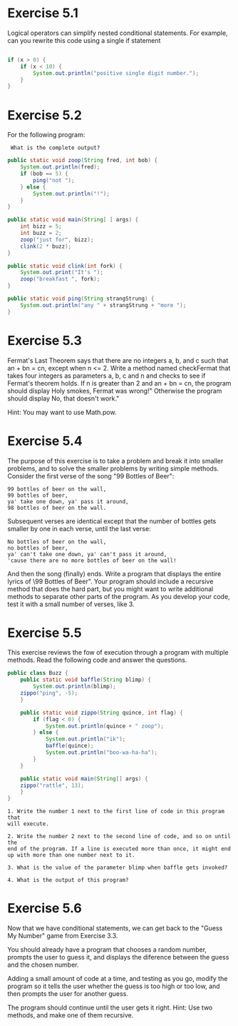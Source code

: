 # Exercise 5.1

Logical operators can simplify nested conditional statements.
For example, can you rewrite this code using a single if statement

```java

if (x > 0) {
	if (x < 10) {
		System.out.println("positive single digit number.");
	}
}

```

# Exercise 5.2

For the following program:

	 What is the complete output?

```java
public static void zoop(String fred, int bob) {
	System.out.println(fred);
	if (bob == 5) {
		ping("not ");
	} else {
		System.out.println("!");
	}
}

public static void main(String[ ] args) {
	int bizz = 5;
	int buzz = 2;
	zoop("just for", bizz);
	clink(2 * buzz);
}

public static void clink(int fork) {
	System.out.print("It's ");
	zoop("breakfast ", fork);
}

public static void ping(String strangStrung) {
	System.out.println("any " + strangStrung + "more ");
}

```

# Exercise 5.3

Fermat's Last Theorem says that there are no integers a, b,
and c such that an + bn = cn, except when n <= 2.
Write a method named checkFermat that takes four integers as parameters 
a, b, c and n  and checks to see if Fermat's theorem holds. If n is greater
than 2 and an + bn = cn, the program should display Holy smokes, Fermat
was wrong!" Otherwise the program should display No, that doesn't work."

Hint: You may want to use Math.pow.

# Exercise 5.4

The purpose of this exercise is to take a problem and break
it into smaller problems, and to solve the smaller problems by writing simple
methods. Consider the first verse of the song  "99 Bottles of Beer":

	99 bottles of beer on the wall,
	99 bottles of beer,
	ya' take one down, ya' pass it around,
	98 bottles of beer on the wall.

Subsequent verses are identical except that the number of bottles gets smaller
by one in each verse, until the last verse:

	No bottles of beer on the wall,
	no bottles of beer,
	ya' can't take one down, ya' can't pass it around,
	'cause there are no more bottles of beer on the wall!

And then the song (finally) ends.
Write a program that displays the entire lyrics of \99 Bottles of Beer". Your
program should include a recursive method that does the hard part, but you
might want to write additional methods to separate other parts of the program.
As you develop your code, test it with a small number of verses, like 3.

# Exercise 5.5

This exercise reviews the fow of execution through a program
with multiple methods. Read the following code and answer the questions.

```java
public class Buzz {
	public static void baffle(String blimp) {
		System.out.println(blimp);
	zippo("ping", -5);
	}

	public static void zippo(String quince, int flag) {
		if (flag < 0) {
			System.out.println(quince + " zoop");
		} else {
			System.out.println("ik");
			baffle(quince);
			System.out.println("boo-wa-ha-ha");
		}
	}

	public static void main(String[] args) {
	zippo("rattle", 13);
	}
}

```

  	1. Write the number 1 next to the first line of code in this program that
	will execute.

	2. Write the number 2 next to the second line of code, and so on until the
	end of the program. If a line is executed more than once, it might end
	up with more than one number next to it.

	3. What is the value of the parameter blimp when baffle gets invoked?

	4. What is the output of this program?
  
# Exercise 5.6

Now that we have conditional statements, we can get back to
the "Guess My Number" game from Exercise 3.3.

You should already have a program that chooses a random number, prompts
the user to guess it, and displays the diference between the guess and the
chosen number.

Adding a small amount of code at a time, and testing as you go, modify the
program so it tells the user whether the guess is too high or too low, and then
prompts the user for another guess.

The program should continue until the user gets it right. Hint: Use two
methods, and make one of them recursive.
